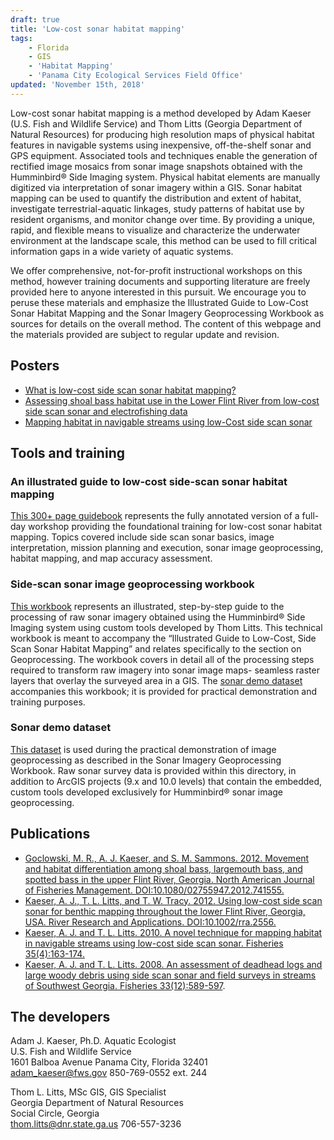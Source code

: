 ```yaml
---
draft: true
title: 'Low-cost sonar habitat mapping'
tags:
    - Florida
    - GIS
    - 'Habitat Mapping'
    - 'Panama City Ecological Services Field Office'
updated: 'November 15th, 2018'
---
```


Low-cost sonar habitat mapping is a method developed by Adam Kaeser (U.S. Fish and Wildlife Service) and Thom Litts (Georgia Department of Natural Resources) for producing high resolution maps of physical habitat features in navigable systems using inexpensive, off-the-shelf sonar and GPS equipment. Associated tools and techniques enable the generation of rectified image mosaics from sonar image snapshots obtained with the Humminbird® Side Imaging system. Physical habitat elements are manually digitized via interpretation of sonar imagery within a GIS. Sonar habitat mapping can be used to quantify the distribution and extent of habitat, investigate terrestrial-aquatic linkages, study patterns of habitat use by resident organisms, and monitor change over time. By providing a unique, rapid, and flexible means to visualize and characterize the underwater environment at the landscape scale, this method can be used to fill critical information gaps in a wide variety of aquatic systems.

We offer comprehensive, not-for-profit instructional workshops on this method, however training documents and supporting literature are freely provided here to anyone interested in this pursuit. We encourage you to peruse these materials and emphasize the Illustrated Guide to Low-Cost Sonar Habitat Mapping and the Sonar Imagery Geoprocessing Workbook as sources for details on the overall method. The content of this webpage and the materials provided are subject to regular update and revision.

## Posters

- [What is low-cost side scan sonar habitat mapping?](/pdf/poster/what-is-low-cost-sonar-habitat-mapping.pdf)
- [Assessing shoal bass habitat use in the Lower Flint River from low-cost side scan sonar and electrofishing data](/pdf/poster/assessing-shoal-bass-habitat-use-in-the-lower-flint-river-from-low-cost-side-scan-sonar-and-electrofishing-data.pdf)
- [Mapping habitat in navigable streams using low-Cost side scan sonar](/pdf/poster/mapping-habitat-in-navigable-streams-using-low-cost-side-scan-sonar.pdf)

## Tools and training

### An illustrated guide to low-cost side-scan sonar habitat mapping

[This 300+ page guidebook](/pdf/workbook/an-illustrated-guide-to-low-cost-sonar-habitat-mapping-v1.0.pdf) represents the fully annotated version of a full-day workshop providing the foundational training for low-cost sonar habitat mapping. Topics covered include side scan sonar basics, image interpretation, mission planning and execution, sonar image geoprocessing, habitat mapping, and map accuracy assessment.

### Side-scan sonar image geoprocessing workbook

[This workbook](/pdf/workbook/sonar-imagery-geoprocessing-workbook-v2.1.pdf) represents an illustrated, step-by-step guide to the processing of raw sonar imagery obtained using the Humminbird® Side Imaging system using custom tools developed by Thom Litts. This technical workbook is meant to accompany the “Illustrated Guide to Low-Cost, Side Scan Sonar Habitat Mapping” and relates specifically to the section on Geoprocessing. The workbook covers in detail all of the processing steps required to transform raw imagery into sonar image maps- seamless raster layers that overlay the surveyed area in a GIS. The [sonar demo dataset](/pdf/workbook/sonar-demo-dataset.zip) accompanies this workbook; it is provided for practical demonstration and training purposes.

### Sonar demo dataset

[This dataset](/pdf/workbook/sonar-demo-dataset.zip) is used during the practical demonstration of image geoprocessing as described in the Sonar Imagery Geoprocessing Workbook. Raw sonar survey data is provided within this directory, in addition to ArcGIS projects (9.x and 10.0 levels) that contain the embedded, custom tools developed exclusively for Humminbird® sonar image geoprocessing.

## Publications

- [Goclowski, M. R., A. J. Kaeser, and S. M. Sammons. 2012. Movement and habitat differentiation among shoal bass, largemouth bass, and spotted bass in the upper Flint River, Georgia. North American Journal of Fisheries Management. DOI:10.1080/02755947.2012.741555.](http://www.tandfonline.com/doi/abs/10.1080/02755947.2012.741555)
- [Kaeser, A. J., T. L. Litts, and T. W. Tracy. 2012. Using low-cost side scan sonar for benthic mapping throughout the lower Flint River, Georgia, USA. River Research and Applications. DOI:10.1002/rra.2556.](http://onlinelibrary.wiley.com/doi/10.1002/rra.2556/full)
- [Kaeser, A. J. and T. L. Litts. 2010. A novel technique for mapping habitat in navigable streams using low-cost side scan sonar. Fisheries 35(4):163-174.](http://www.tandfonline.com/doi/abs/10.1577/1548-8446-35.4.163)
- [Kaeser, A. J. and T. L. Litts. 2008. An assessment of deadhead logs and large woody debris using side scan sonar and field surveys in streams of Southwest Georgia. Fisheries 33(12):589-597](http://www.tandfonline.com/doi/abs/10.1577/1548-8446-33-12).

## The developers

Adam J. Kaeser, Ph.D. Aquatic Ecologist  
U.S. Fish and Wildlife Service  
1601 Balboa Avenue Panama City, Florida 32401  
[adam_kaeser@fws.gov](mailto:adam_kaeser@fws.gov) 850-769-0552 ext. 244

Thom L. Litts, MSc GIS, GIS Specialist  
Georgia Department of Natural Resources  
Social Circle, Georgia  
[thom.litts@dnr.state.ga.us](mailto:thom.litts@dnr.state.ga.us) 706-557-3236
